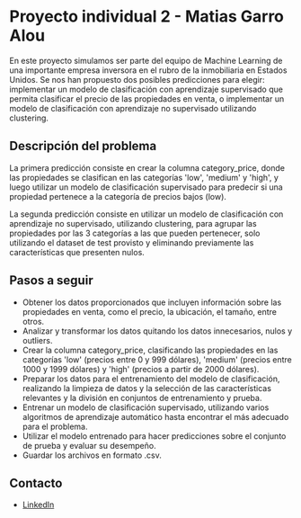 # Proyecto individual 2 - Matias Garro Alou

En este proyecto simulamos ser parte del equipo de Machine Learning de una importante empresa inversora en el rubro de la inmobiliaria en Estados Unidos. Se nos han propuesto dos posibles predicciones para elegir: implementar un modelo de clasificación con aprendizaje supervisado que permita clasificar el precio de las propiedades en venta, o implementar un modelo de clasificación con aprendizaje no supervisado utilizando clustering.

## Descripción del problema

La primera predicción consiste en crear la columna category_price, donde las propiedades se clasifican en las categorías 'low', 'medium' y 'high', y luego utilizar un modelo de clasificación supervisado para predecir si una propiedad pertenece a la categoría de precios bajos (low). </br>

La segunda predicción consiste en utilizar un modelo de clasificación con aprendizaje no supervisado, utilizando clustering, para agrupar las propiedades por las 3 categorías a las que pueden pertenecer, solo utilizando el dataset de test provisto y eliminando previamente las características que presenten nulos.

## Pasos a seguir

* Obtener los datos proporcionados que incluyen información sobre las propiedades en venta, como el precio, la ubicación, el tamaño, entre otros.
* Analizar y transformar los datos quitando los datos innecesarios, nulos y outliers.
* Crear la columna category_price, clasificando las propiedades en las categorías 'low' (precios entre 0 y 999 dólares), 'medium' (precios entre 1000 y 1999 dólares) y 'high' (precios a partir de 2000 dólares).
* Preparar los datos para el entrenamiento del modelo de clasificación, realizando la limpieza de datos y la selección de las características relevantes y la división en conjuntos de entrenamiento y prueba.
* Entrenar un modelo de clasificación supervisado, utilizando varios algoritmos de aprendizaje automático hasta encontrar el más adecuado para el problema.
* Utilizar el modelo entrenado para hacer predicciones sobre el conjunto de prueba y evaluar su desempeño.
* Guardar los archivos en formato .csv.

## Contacto

  * [LinkedIn](https://www.linkedin.com/in/mat%C3%ADasgarroalou/)
